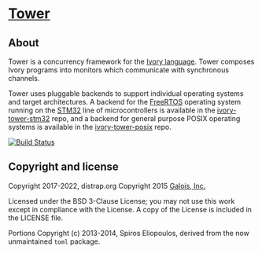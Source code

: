 # [Tower][tower]

## About

Tower is a concurrency framework for the [Ivory language][ivory]. Tower
composes Ivory programs into monitors which communicate with synchronous
channels.

Tower uses pluggable backends to support individual operating systems and
target architectures. A backend for the [FreeRTOS][freertos] operating
system running on the [STM32][] line of microcontrollers is available in
the [ivory-tower-stm32][] repo, and a backend for general purpose POSIX
operating systems is available in the [ivory-tower-posix][] repo.

[![Build Status](https://travis-ci.org/GaloisInc/tower.svg?branch=tower-9)](https://travis-ci.org/GaloisInc/tower)

## Copyright and license

Copyright 2017-2022, distrap.org
Copyright 2015 [Galois, Inc.][galois]

Licensed under the BSD 3-Clause License; you may not use this work except in
compliance with the License. A copy of the License is included in the LICENSE
file.

Portions Copyright (c) 2013-2014, Spiros Eliopoulos, derived from the now
unmaintained `toml` package.

[ivory]: http://github.com/distrap/ivory
[tower]: http://github.com/distrap/tower
[ivory-tower-stm32]: http://github.com/distrap/ivory-tower-stm32
[ivory-tower-posix]: http://github.com/distrap/ivory-tower-posix
[overview]: http://smaccmpilot.org/software/tower-overview.html

[STM32]: http://www.st.com/stm32
[freertos]: http://freertos.org
[galois]: http://galois.com
